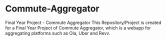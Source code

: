 # Commute-Aggregator
Final Year Project - Commute Aggregator 
This Repository/Project is created for a Final Year Project of Commute Aggregator, which is a webapp for aggregating platforms such as Ola, Uber and Revv.
